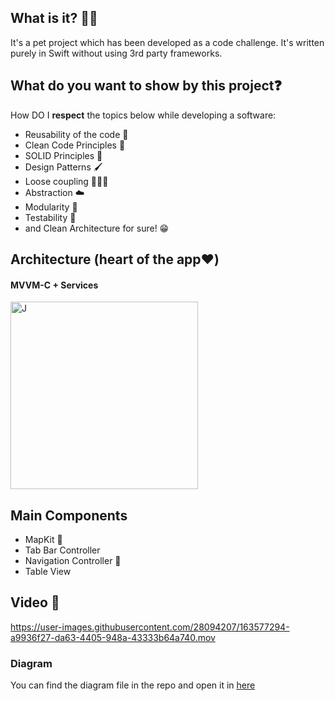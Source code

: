 ## What is it? 🙋🏻

It's a pet project which has been developed as a code challenge. It's written purely in Swift without using 3rd party frameworks.


## What do you want to show by this project❓

How DO I **respect** the topics below while developing a software:

* Reusability of the code 🔁
* Clean Code Principles 🧼
* SOLID Principles 🥰
* Design Patterns 🖌
* Loose coupling 🙇🏻‍♂️
* Abstraction ☁️
* Modularity 🧱
* Testability 🧪
* and Clean Architecture for sure! 😁

## Architecture (heart of the app❤️)
#### MVVM-C + Services


<img src="https://www.uplooder.net/img/image/88/f2b1d43c9ca8db58dea1fa056c320bdf/architecture-diagram.jpg" alt="J" width="300"/>




## Main Components
* MapKit 📍
* Tab Bar Controller 
* Navigation Controller 🧭
* Table View 

## Video 🎥

https://user-images.githubusercontent.com/28094207/163577294-a9936f27-da63-4405-948a-43333b64a740.mov





### Diagram
You can find the diagram file in the repo and open it in [here](draw.io) 

